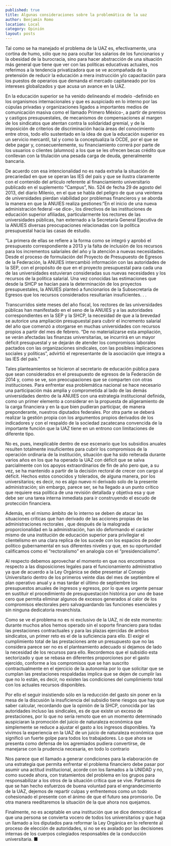 ```yaml
---
published: true
title: Algunas consideraciones sobre la problemática de la uaz
author: Benjamín Romo
location: Local
category: Opinión
layout: posts
---
```


Tal como se ha manejado el problema de la UAZ es, efectivamente, una cortina de humo, sólo que no para ocultar los salarios de los funcionarios y la obesidad de la burocracia, sino para hacer abstracción de una situación más general que tiene que ver con las políticas educativas actuales,  nos referimos a la tendencia privatizadora que se ve acompañada de la pretensión de reducir la educación a mera instrucción y/o capacitación para los puestos de operarios que demanda el mercado capitaneado por los intereses globalizados y que acusa un avance en la UAZ. 

En la educación superior se ha venido delineando el modelo  -definido en los organismos internacionales y que es auspiciado en lo interno por las cúpulas privadas y organizaciones ligados a importantes medios de comunicación masiva como el llamado Primero México-,  a partir de premios y castigos presupuestales, de mecanismos de compensaciones al margen de los sindicatos que atentan contra la solidaridad gremial, y de la imposición de criterios de discriminación hacia áreas del conocimiento entre otros, todo ello sustentado en la idea de que la educación superior es un servicio mercantil, tal y como la conceptualiza la OCDE, por el que se debe pagar y, consecuentemente, su financiamiento correrá por parte de los usuarios o clientes (alumnos) a los que se les ofrecen becas crédito que conllevan con la titulación una pesada carga de deuda, generalmente bancaria.

De acuerdo con esa intencionalidad  no es nada extraña la situación de precariedad en que se operan las IES del país y que se ilustra claramente con el contenido del artículo referente al financiamiento universitario publicado en  el suplemento “Campus”,  No. 524 de fecha 29 de agosto del 2013, del diario Milenio, en el que se habla del peligro de que una veintena de universidades pierdan viabilidad por problemas financieros y se aborda la manera en que la ANUIES realiza gestiones:“En el inicio de una nueva administración federal –se dice-, los directivos de las instituciones de educación superior afiliadas, particularmente los rectores de las universidades públicas, han externado a la Secretaría General Ejecutiva de la ANUIES diversas preocupaciones relacionadas con la política presupuestal hacia las casas de estudio. 

”La primera de ellas se refiere a la forma como se integró y aprobó el presupuesto correspondiente a 2013 y la falta de inclusión de los recursos para los incrementos salariales del año y la atención a nuevas necesidades. Desde el proceso de formulación del Proyecto de Presupuesto de Egresos de la Federación, la ANUIES intercambió información con las autoridades de la SEP, con el propósito de que en el proyecto presupuestal para cada una de las universidades estuvieran consideradas sus nuevas necesidades y los recursos de la política salarial. Una vez conocidas las estimaciones que desde la SHCP se hacían para la determinación de los proyectos presupuestales, la ANUIES planteó a funcionarios de la Subsecretaría de Egresos que los recursos considerados resultarían insuficientes. . . 

Transcurridos siete meses del año fiscal, los rectores de las universidades públicas han manifestado en el seno de la ANUIES y a las autoridades correspondientes en la SEP y la SHCP, la necesidad de que a la brevedad se autorice una ampliación presupuestal para cubrir el incremento salarial del año que comenzó a otorgarse en muchas universidades con recursos propios a partir del mes de febrero. “De no materializarse esta ampliación, se verán afectadas las finanzas universitarias, se incurrirá en un mayor déficit presupuestal y se dejarán de atender los compromisos laborales pactados con las organizaciones sindicales, con las posibles implicaciones sociales y políticas”, advirtió el representante de la asociación que integra a las IES del país.”

Tales planteamientos se hicieron al secretario de educación pública para que sean considerados en el presupuesto de egresos de la Federación de 2014 y, como se ve, son preocupaciones que se comparten con otras instituciones. Para enfrentar esa problemática nacional se hace necesario una participación más amplia y comprometida al lado de las demás universidades dentro de la ANUIES con  una  estrategia institucional definida, como un primer elemento a considerar en la propuesta de aligeramiento de la carga financiera y en la que bien pudieran participar, de manera preponderante, nuestros diputados federales. Por otra parte  se deberá realizar la gestión propia con los argumentos propios derivados de los indicadores y con el respaldo de la sociedad zacatecana convencida de la importante función que la UAZ tiene en un entrono con limitaciones de diferente tipo.

No es, pues, inexplicable dentro de ese escenario que los  subsidios anuales resulten totalmente insuficientes para cubrir los compromisos de la operación ordinaria de la institución, situación que ha sido reiterada durante varios años en los que ha operado la UAZ con déficit que se salva parcialmente con los apoyos extraordinarios de fin de año pero que, a su vez, se ha mantenido a partir de la decisión rectoral de crecer con cargo al déficit. Hechos estos conocidos y tolerados, de alguna manera, por los universitarios; es decir, no es algo nuevo ni derivado solo  de la presente administración; sin embargo, parece ser, se ha llegado a un punto crítico que requiere esa política de una revisión detallada y objetiva esa y que  debe ser una tarea interna inmediata para ir construyendo el escudo de protección financiera. 

Además, en el mismo ámbito de lo interno se deben de atacar  las situaciones críticas que han derivado de las acciones propias de las administraciones rectorales , que después de la malograda proporcionalidad en la administración,  han ido deformando el carácter mismo de una institución de educación superior para privilegiar el clientelismo  en una clara replica de los sucede con los espacios de poder político gubernamental en sus diferentes niveles y que, en su oportunidad calificamos como el “rectoralismo” en analogía con el “presidencialismo”.

Al respecto debemos aprovechar el momento en que nos encontramos respecto a  las disposiciones legales para el funcionamiento administrativo ya que de acuerdo a la Ley Orgánica se debe presentar al Consejo Universitario dentro de los primeros veinte días del mes de septiembre el plan operativo anual y a mas tardar el último de septiembre los presupuestos anuales de ingresos y egresos, por lo que es urgente  pensar en sustituir el procedimiento de presupuestación histórica por uno de base cero que permita eliminar algunos de excesos generados al calor de los compromisos electorales pero salvaguardando las funciones esenciales y sin ninguna dedicatoria revanchista.

Como se ve el problema no es ni exclusivo de la UAZ, ni de este momento: durante muchos años hemos operado sin el soporte financiero para todas las prestaciones contractuales y para las plazas ejercidas de ambos sindicatos, un primer reto es el de la suficiencia para ello. El exigir el cumplimiento total de las prestaciones ante un presupuesto que no las considera parece ser no es el planteamiento adecuado si dejamos de lado la necesidad de los recursos para ello. Recordemos que el subsidio esta sectorizado y que se rebasa en diferentes proporciones por el gasto ejercido, conforme a los compromisos que se han suscrito contractualmente en el ejercicio de la autonomía por lo que solicitar que se cumplan las prestaciones respaldadas implica que se dejen de cumplir las que no lo están, es decir, no existen las condiciones del cumplimiento total con los actuales recursos disponibles.

Por ello el seguir insistiendo sólo en la reducción del gasto sin poner en la mesa de la discusión la insuficiencia del subsidio tiene riesgos que hay que saber calcular, recordando que la opinión de la SHCP, conocida por las autoridades incluso las sindicales, es de que existe un exceso de prestaciones, por lo que no sería remoto que en un momento determinado auspiciaran la promoción del juicio de naturaleza  económica que simplemente se reduce a ajustar el gasto a los ingresos disponibles. Ya vivimos la experiencia en la UAZ de un juicio de naturaleza económica que significó un fuerte golpe para todos los trabajadores. Lo que ahora se presenta como defensa de los agremiados pudiera convertirse, de manejarse con la prudencia necesaria, en todo lo contrario

Nos parece que el llamado a generar condiciones para la elaboración de una estrategia que permita enfrentar el problema financiero debe pasar por asumir una actitud institucional, acorde con los llamados a la UNIDAD y no, como sucede ahora, con tratamientos del problema en los grupos para responsabilizar a los otros de la situación crítica que se vive. Partamos de que se han hecho esfuerzos de buena voluntad para el engrandecimiento de la UAZ, dejemos de repartir culpas y enfrentemos como un todo cohesionado el presente con el ánimo de que el futuro sea promisorio. De otra manera reeditaremos la situación de la que ahora nos quejamos.

Finalmente,  no es aceptable en una institución que se dice democrática el que una persona se convierta vocero de todos los universitarios y que haga un  llamado a los diputados para reformar la Ley Orgánica en lo referente  al proceso de elección de autoridades, si no se es avalado por las decisiones internas de los cuerpos colegiados responsables de la conducción universitaria. ■
